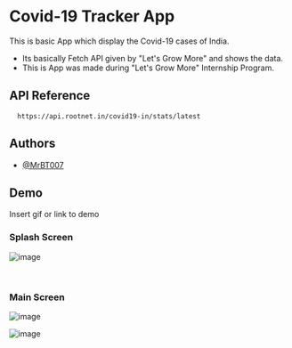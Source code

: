 
# Covid-19 Tracker App

This is basic App which display the Covid-19 cases of India.
* Its basically Fetch API given by "Let's Grow More" and shows the data.
* This is App was made during "Let's Grow More" Internship Program. 

## API Reference


```http
  https://api.rootnet.in/covid19-in/stats/latest
```






## Authors

- [@MrBT007](https://github.com/MrBT007)


## Demo

Insert gif or link to demo

### Splash Screen

![image](https://user-images.githubusercontent.com/85051271/183648067-0f0e67cc-d955-477d-ba5d-69fc3f9410e6.png)

​
### Main Screen

![image](https://user-images.githubusercontent.com/85051271/183648195-71aac6c0-2778-4d1e-b6f1-a955f2085add.png)

![image](https://user-images.githubusercontent.com/85051271/183648306-cd25aea6-dd4c-4d99-8ad7-353aee54f654.png)




